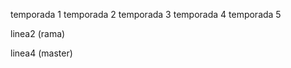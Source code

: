 temporada 1
temporada 2
temporada 3
temporada 4
temporada 5














linea2 (rama)









linea4 (master)
